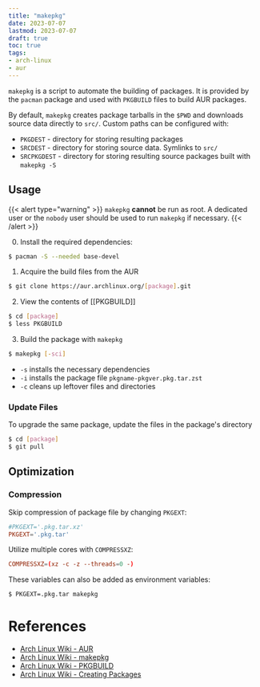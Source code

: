 ```yaml
---
title: "makepkg"
date: 2023-07-07
lastmod: 2023-07-07
draft: true
toc: true
tags:
- arch-linux
- aur
---
```


`makepkg` is a script to automate the building of packages. It is provided by
the `pacman` package and used with `PKGBUILD` files to build AUR packages.

By default, `makepkg` creates package tarballs in the `$PWD` and downloads
source data directly to `src/`. Custom paths can be configured with:

- `PKGDEST` - directory for storing resulting packages
- `SRCDEST` - directory for storing source data. Symlinks to `src/`
- `SRCPKGDEST` - directory for storing resulting source packages built with
  `makepkg -S`

## Usage

{{< alert type="warning" >}}
`makepkg` **cannot** be run as root. A dedicated user or the `nobody` user should be used to run `makepkg` if necessary.
{{< /alert >}}

0. Install the required dependencies:

```bash
$ pacman -S --needed base-devel
```

1. Acquire the build files from the AUR

```bash
$ git clone https://aur.archlinux.org/[package].git
```

2. View the contents of [[PKGBUILD]]

```bash
$ cd [package]
$ less PKGBUILD
```

3. Build the package with `makepkg`

```bash
$ makepkg [-sci]
```

- `-s` installs the necessary dependencies
- `-i` installs the package file `pkgname-pkgver.pkg.tar.zst`
- `-c` cleans up leftover files and directories

### Update Files
To upgrade the same package, update the files in the package's directory

```bash
$ cd [package]
$ git pull
```

## Optimization
### Compression
Skip compression of package file by changing `PKGEXT`:

```conf
#PKGEXT='.pkg.tar.xz'
PKGEXT='.pkg.tar'
```

Utilize multiple cores with `COMPRESSXZ`:

```conf
COMPRESSXZ=(xz -c -z --threads=0 -)
```

These variables can also be added as environment variables:

```bash
$ PKGEXT=.pkg.tar makepkg
```

# References
- [Arch Linux Wiki - AUR](https://wiki.archlinux.org/title/Arch_User_Repository)
- [Arch Linux Wiki - makepkg](https://wiki.archlinux.org/title/Makepkg#Tips_and_tricks)
- [Arch Linux Wiki - PKGBUILD](https://wiki.archlinux.org/title/PKGBUILD)
- [Arch Linux Wiki - Creating Packages](https://wiki.archlinux.org/title/creating_packages)
